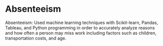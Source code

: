 # Absenteeism

Absenteeism: Used machine learning techniques with Scikit-learn, Pandas, Tableau, and Python programming in order to accurately analyze reasons and how often a person may miss work including factors such as children, transportation costs, and age.
